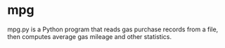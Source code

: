 # mpg
mpg.py is a Python program that reads gas purchase records from a file, then computes average gas mileage and other statistics.
